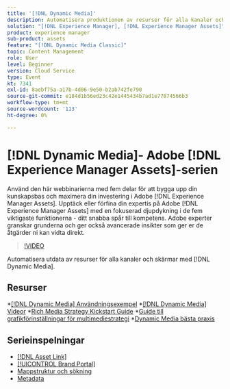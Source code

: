 ```yaml
---
title: '[!DNL Dynamic Media]'
description: Automatisera produktionen av resurser för alla kanaler och skärmar
solution: "[!DNL Experience Manager], [!DNL Experience Manager Assets]"
product: experience manager
sub-product: assets
feature: "[!DNL Dynamic Media Classic]"
topic: Content Management
role: User
level: Beginner
version: Cloud Service
type: Event
kt: 7341
exl-id: 8aebf75a-a17b-4d06-9e50-b2ab742fe790
source-git-commit: e184d1b56ed23c42e1445434b7ad1e77874566b3
workflow-type: tm+mt
source-wordcount: '113'
ht-degree: 0%

---
```


# [!DNL Dynamic Media]- Adobe [!DNL Experience Manager Assets]-serien

Använd den här webbinarierna med fem delar för att bygga upp din kunskapsbas och maximera din investering i Adobe [!DNL Experience Manager Assets]. Upptäck eller förfina din expertis på Adobe [!DNL Experience Manager Assets] med en fokuserad djupdykning i de fem viktigaste funktionerna - ditt snabba spår till kompetens. Adobe experter granskar grunderna och ger också avancerade insikter som ger er de åtgärder ni kan vidta direkt.

>[!VIDEO](https://video.tv.adobe.com/v/332132/?quality=12&learn=on&hidetitle=true)

Automatisera utdata av resurser för alla kanaler och skärmar med [!DNL Dynamic Media].

## Resurser

*[[!DNL Dynamic Media] Användningsexempel](https://experienceleague.adobe.com/en/docs/experience-manager-cloud-service/content/assets/dynamicmedia/dm-journey/dm-journey-part1)
*[[!DNL Dynamic Media] Videor](https://experienceleague.adobe.com/en/docs/experience-manager-learn/assets/dynamic-media/dynamic-media-overview-feature-video-use#dynamic-media)
*[Rich Media Strategy Kickstart Guide](https://www.adobe.com/content/dam/www/us/en/experience-manager/pdfs/dynamic-media-kickstart-guide-2019.pdf)
*[Guide till grafikförinställningar för multimediestrategi](https://www.adobe.com/content/dam/www/us/en/experience-manager/pdfs/dynamic-media-image-preset-guide.pdf)
*[Dynamic Media bästa praxis](https://experienceleague.adobe.com/en/docs/experience-manager-cloud-service/content/assets/dynamicmedia/dm-journey/dm-best-practices)

## Serieinspelningar

* [[!DNL Asset Link]](asset-link.md)
* [[!UICONTROL Brand Portal]](brand-portal.md)
* [Mappstruktur och sökning](folder-structure-search.md)
* [Metadata](metadata.md)
